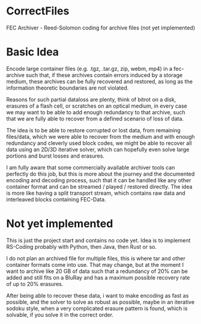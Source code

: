 # CorrectFiles
FEC Archiver - Reed-Solomon coding for archive files (not yet implemented)

# Basic Idea
Encode large container files (e.g. .tgz, .tar.gz, zip, webm, mp4) in a fec-archive such that, if 
these archives contain errors induced by a storage medium, these archives can be fully recovered 
and restored, as long as the information theoretic boundaries are not violated.

Reasons for such partial dataloss are plenty, think of bitrot on a disk, erasures of a flash cell, or 
scratches on an optical medium, in every case we may want to be able to add enough redundancy to that
archive, such that we are fully able to recover from a defined scenario of loss of data.

The idea is to be able to restore corrupted or lost data, from remaining files/data, which we were able 
to recover from the medium and with enough redundancy and cleverly used block codes, we might be able to
recover all data using an 2D/3D iterative solver, which can hopefully even solve large portions and burst
losses and erasures.

I am fully aware that some commercially available archiver tools can perfectly do this job, but this
is more about the journey and the documented encoding and decoding process, such that it can be handled
like any other container format and can be streamed / played / restored directly. The idea is more like 
having a split transport stream, which contains raw data and interleaved blocks containing FEC-Data.

# Not yet implemented
This is just the project start and contains no code yet. Idea is to implement RS-Coding probably with
Python, then Java, then Rust or so.

I do not plan an archived file for multiple files, this is where tar and other container formats come
into use. That may change, but at the moment I want to archive like 20 GB of data such that a redundancy
of 20% can be added and still fits on a BluRay and has a maximum possible recovery rate of up to 20%
erasures.

After being able to recover these data, i want to make encoding as fast as possible, and the solver
to solve as robust as possible, maybe in an iterative sodoku style, when a very complicated erasure 
pattern is found, which is solvable, if you solve it in the correct order.
